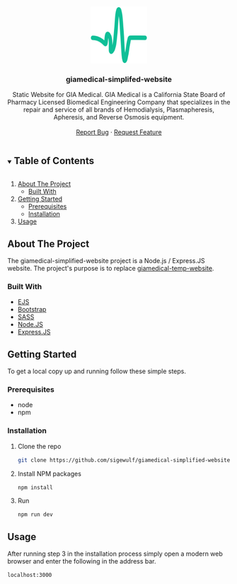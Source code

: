 <!-- PROJECT LOGO -->
<br />
<p align="center">
  <a href="https://github.com/sigewulf/giamedical.com">
    <img src="public/images/icon.png" alt="Logo" width="128" height="128">
  </a>

<h3 align="center">giamedical-simplifed-website</h3>

  <p align="center">
    Static Website for GIA Medical. GIA Medical is a California State Board of Pharmacy Licensed Biomedical Engineering Company that specializes in the repair and service of all brands of Hemodialysis, Plasmapheresis, Apheresis, and Reverse Osmosis equipment.
    <br />
    <br />
    <a href="https://github.com/sigewulf/giamedical.com/issues">Report Bug</a>
    ·
    <a href="https://github.com/sigewulf/giamedical.com/issues">Request Feature</a>
  </p>
</p>

<details open="open">
  <summary><h2 style="display: inline-block">Table of Contents</h2></summary>
  <ol>
    <li>
      <a href="#about-the-project">About The Project</a>
      <ul>
        <li><a href="#built-with">Built With</a></li>
      </ul>
    </li>
    <li>
      <a href="#getting-started">Getting Started</a>
      <ul>
        <li><a href="#prerequisites">Prerequisites</a></li>
        <li><a href="#installation">Installation</a></li>
      </ul>
    </li>
    <li><a href="#usage">Usage</a></li>
  </ol>
</details>

## About The Project

The giamedical-simplified-website project is a Node.js / Express.JS website. The project's purpose is to replace
[giamedical-temp-website](https://github.com/sigewulf/giamedical-temp-website.git).

### Built With

* [EJS](https://ejs.co)
* [Bootstrap](https://getbootstrap.com)
* [SASS](https://sass-lang.com)
* [Node.JS](https://nodejs.org/)
* [Express.JS](https://expressjs.com)

## Getting Started

To get a local copy up and running follow these simple steps.

### Prerequisites

* node
* npm


### Installation

1. Clone the repo
   ```sh
   git clone https://github.com/sigewulf/giamedical-simplified-website.git
   ```
2. Install NPM packages
   ```sh
   npm install
   ```
3. Run
   ```sh
   npm run dev
   ```

## Usage
After running step 3 in the installation process simply open a modern web browser and enter the following in the address bar.
```sh
localhost:3000
```

<br/>
